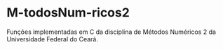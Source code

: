 # M-todosNum-ricos2
Funções implementadas em C da disciplina de Métodos Numéricos 2 da Universidade Federal do Ceará.
